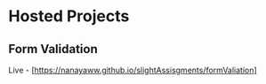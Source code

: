 # Hosted Projects

## Form Validation
Live - [https://nanayaww.github.io/slightAssisgments/formValiation]